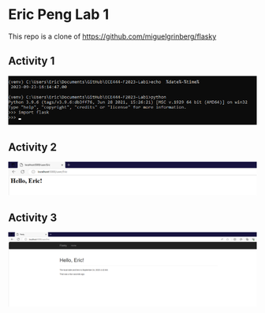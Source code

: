 # Eric Peng Lab 1

This repo is a clone of https://github.com/miguelgrinberg/flasky

## Activity 1
![Activity 1](Lab1Activity1.png)

## Activity 2
![Activity 2](Lab1Activity2.png)

## Activity 3
![Activity 3](Lab1Activty3.png)
